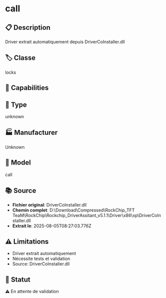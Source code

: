 # call

## 📋 Description
Driver extrait automatiquement depuis DriverCoInstaller.dll

## 🏷️ Classe
locks

## 🔧 Capabilities


## 📡 Type
unknown

## 🏭 Manufacturer
Unknown

## 📱 Model
call

## 📚 Source
- **Fichier original**: DriverCoInstaller.dll
- **Chemin complet**: D:\Download\Compressed\RockChip_TFT TeaM\RockChip\Rockchip_DriverAssitant_v5.1.1\Driver\x86\xp\DriverCoInstaller.dll
- **Extrait le**: 2025-08-05T08:27:03.776Z

## ⚠️ Limitations
- Driver extrait automatiquement
- Nécessite tests et validation
- Source: DriverCoInstaller.dll

## 🚀 Statut
⚠️ En attente de validation
